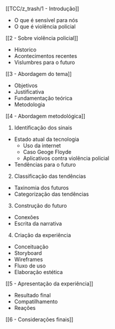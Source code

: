 [[TCC/z_trash/1 - Introdução]]
- O que é sensível para nós
- O que é violência policial

[[2 - Sobre violência policial]]
- Historico
- Acontecimentos recentes
- Vislumbres para o futuro
	
[[3 - Abordagem do tema]]
- Objetivos
- Justificativa
- Fundamentação teórica
- Metodologia
	
[[4 - Abordagem metodológica]]
 1. Identificação dos sinais
- Estado atual da tecnologia
	- Uso da internet
	- Caso Geoge Floyde
	- Aplicativos contra violência policial
- Tendências para o futuro

2. Classificação das tendências
- Taxinomia dos futuros
- Categorização das tendências

3. Construção do futuro
- Conexões
- Escrita da narrativa

4. Criação da experiência
- Conceituação
- Storyboard 
- Wireframes
- Fluxo de uso
- Elaboração estética

[[5 - Apresentação da experiência]]
- Resultado final
- Compatilhamento
- Reações 

[[6 - Considerações finais]]